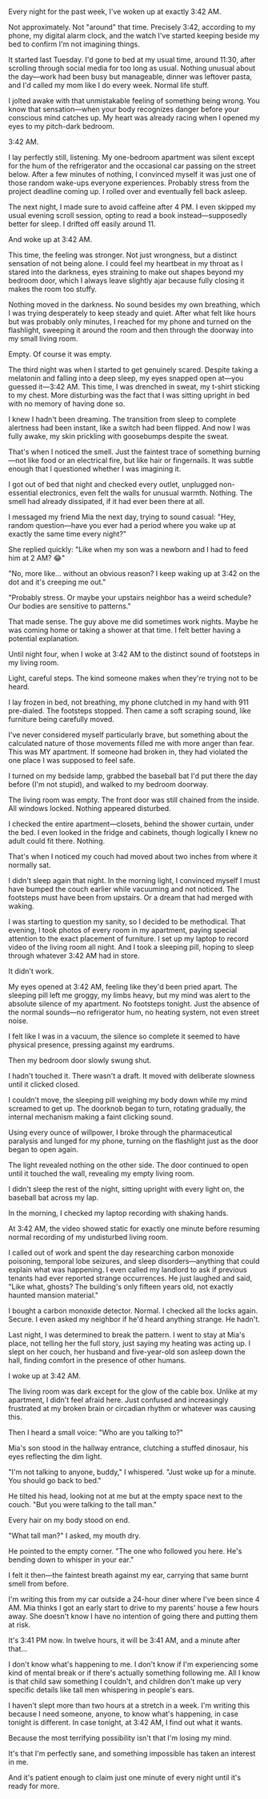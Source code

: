 Every night for the past week, I've woken up at exactly 3:42 AM.

Not approximately. Not "around" that time. Precisely 3:42, according to my phone, my digital alarm clock, and the watch I've started keeping beside my bed to confirm I'm not imagining things.

It started last Tuesday. I'd gone to bed at my usual time, around 11:30, after scrolling through social media for too long as usual. Nothing unusual about the day—work had been busy but manageable, dinner was leftover pasta, and I'd called my mom like I do every week. Normal life stuff.

I jolted awake with that unmistakable feeling of something being wrong. You know that sensation—when your body recognizes danger before your conscious mind catches up. My heart was already racing when I opened my eyes to my pitch-dark bedroom.

3:42 AM.

I lay perfectly still, listening. My one-bedroom apartment was silent except for the hum of the refrigerator and the occasional car passing on the street below. After a few minutes of nothing, I convinced myself it was just one of those random wake-ups everyone experiences. Probably stress from the project deadline coming up. I rolled over and eventually fell back asleep.

The next night, I made sure to avoid caffeine after 4 PM. I even skipped my usual evening scroll session, opting to read a book instead—supposedly better for sleep. I drifted off easily around 11.

And woke up at 3:42 AM.

This time, the feeling was stronger. Not just wrongness, but a distinct sensation of not being alone. I could feel my heartbeat in my throat as I stared into the darkness, eyes straining to make out shapes beyond my bedroom door, which I always leave slightly ajar because fully closing it makes the room too stuffy.

Nothing moved in the darkness. No sound besides my own breathing, which I was trying desperately to keep steady and quiet. After what felt like hours but was probably only minutes, I reached for my phone and turned on the flashlight, sweeping it around the room and then through the doorway into my small living room.

Empty. Of course it was empty.

The third night was when I started to get genuinely scared. Despite taking a melatonin and falling into a deep sleep, my eyes snapped open at—you guessed it—3:42 AM. This time, I was drenched in sweat, my t-shirt sticking to my chest. More disturbing was the fact that I was sitting upright in bed with no memory of having done so.

I knew I hadn't been dreaming. The transition from sleep to complete alertness had been instant, like a switch had been flipped. And now I was fully awake, my skin prickling with goosebumps despite the sweat.

That's when I noticed the smell. Just the faintest trace of something burning—not like food or an electrical fire, but like hair or fingernails. It was subtle enough that I questioned whether I was imagining it.

I got out of bed that night and checked every outlet, unplugged non-essential electronics, even felt the walls for unusual warmth. Nothing. The smell had already dissipated, if it had ever been there at all.

I messaged my friend Mia the next day, trying to sound casual: "Hey, random question—have you ever had a period where you wake up at exactly the same time every night?"

She replied quickly: "Like when my son was a newborn and I had to feed him at 2 AM? 😂"

"No, more like... without an obvious reason? I keep waking up at 3:42 on the dot and it's creeping me out."

"Probably stress. Or maybe your upstairs neighbor has a weird schedule? Our bodies are sensitive to patterns."

That made sense. The guy above me did sometimes work nights. Maybe he was coming home or taking a shower at that time. I felt better having a potential explanation.

Until night four, when I woke at 3:42 AM to the distinct sound of footsteps in my living room.

Light, careful steps. The kind someone makes when they're trying not to be heard.

I lay frozen in bed, not breathing, my phone clutched in my hand with 911 pre-dialed. The footsteps stopped. Then came a soft scraping sound, like furniture being carefully moved.

I've never considered myself particularly brave, but something about the calculated nature of those movements filled me with more anger than fear. This was MY apartment. If someone had broken in, they had violated the one place I was supposed to feel safe.

I turned on my bedside lamp, grabbed the baseball bat I'd put there the day before (I'm not stupid), and walked to my bedroom doorway.

The living room was empty. The front door was still chained from the inside. All windows locked. Nothing appeared disturbed.

I checked the entire apartment—closets, behind the shower curtain, under the bed. I even looked in the fridge and cabinets, though logically I knew no adult could fit there. Nothing.

That's when I noticed my couch had moved about two inches from where it normally sat.

I didn't sleep again that night. In the morning light, I convinced myself I must have bumped the couch earlier while vacuuming and not noticed. The footsteps must have been from upstairs. Or a dream that had merged with waking.

I was starting to question my sanity, so I decided to be methodical. That evening, I took photos of every room in my apartment, paying special attention to the exact placement of furniture. I set up my laptop to record video of the living room all night. And I took a sleeping pill, hoping to sleep through whatever 3:42 AM had in store.

It didn't work.

My eyes opened at 3:42 AM, feeling like they'd been pried apart. The sleeping pill left me groggy, my limbs heavy, but my mind was alert to the absolute silence of my apartment. No footsteps tonight. Just the absence of the normal sounds—no refrigerator hum, no heating system, not even street noise.

I felt like I was in a vacuum, the silence so complete it seemed to have physical presence, pressing against my eardrums.

Then my bedroom door slowly swung shut.

I hadn't touched it. There wasn't a draft. It moved with deliberate slowness until it clicked closed.

I couldn't move, the sleeping pill weighing my body down while my mind screamed to get up. The doorknob began to turn, rotating gradually, the internal mechanism making a faint clicking sound.

Using every ounce of willpower, I broke through the pharmaceutical paralysis and lunged for my phone, turning on the flashlight just as the door began to open again.

The light revealed nothing on the other side. The door continued to open until it touched the wall, revealing my empty living room.

I didn't sleep the rest of the night, sitting upright with every light on, the baseball bat across my lap.

In the morning, I checked my laptop recording with shaking hands.

At 3:42 AM, the video showed static for exactly one minute before resuming normal recording of my undisturbed living room.

I called out of work and spent the day researching carbon monoxide poisoning, temporal lobe seizures, and sleep disorders—anything that could explain what was happening. I even called my landlord to ask if previous tenants had ever reported strange occurrences. He just laughed and said, "Like what, ghosts? The building's only fifteen years old, not exactly haunted mansion material."

I bought a carbon monoxide detector. Normal. I checked all the locks again. Secure. I even asked my neighbor if he'd heard anything strange. He hadn't.

Last night, I was determined to break the pattern. I went to stay at Mia's place, not telling her the full story, just saying my heating was acting up. I slept on her couch, her husband and five-year-old son asleep down the hall, finding comfort in the presence of other humans.

I woke up at 3:42 AM.

The living room was dark except for the glow of the cable box. Unlike at my apartment, I didn't feel afraid here. Just confused and increasingly frustrated at my broken brain or circadian rhythm or whatever was causing this.

Then I heard a small voice: "Who are you talking to?"

Mia's son stood in the hallway entrance, clutching a stuffed dinosaur, his eyes reflecting the dim light.

"I'm not talking to anyone, buddy," I whispered. "Just woke up for a minute. You should go back to bed."

He tilted his head, looking not at me but at the empty space next to the couch. "But you were talking to the tall man."

Every hair on my body stood on end.

"What tall man?" I asked, my mouth dry.

He pointed to the empty corner. "The one who followed you here. He's bending down to whisper in your ear."

I felt it then—the faintest breath against my ear, carrying that same burnt smell from before.

I'm writing this from my car outside a 24-hour diner where I've been since 4 AM. Mia thinks I got an early start to drive to my parents' house a few hours away. She doesn't know I have no intention of going there and putting them at risk.

It's 3:41 PM now. In twelve hours, it will be 3:41 AM, and a minute after that...

I don't know what's happening to me. I don't know if I'm experiencing some kind of mental break or if there's actually something following me. All I know is that child saw something I couldn't, and children don't make up very specific details like tall men whispering in people's ears.

I haven't slept more than two hours at a stretch in a week. I'm writing this because I need someone, anyone, to know what's happening, in case tonight is different. In case tonight, at 3:42 AM, I find out what it wants.

Because the most terrifying possibility isn't that I'm losing my mind.

It's that I'm perfectly sane, and something impossible has taken an interest in me.

And it's patient enough to claim just one minute of every night until it's ready for more.